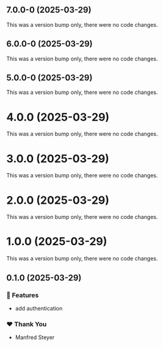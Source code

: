 ## 7.0.0-0 (2025-03-29)

This was a version bump only, there were no code changes.

## 6.0.0-0 (2025-03-29)

This was a version bump only, there were no code changes.

## 5.0.0-0 (2025-03-29)

This was a version bump only, there were no code changes.

# 4.0.0 (2025-03-29)

This was a version bump only, there were no code changes.

# 3.0.0 (2025-03-29)

This was a version bump only, there were no code changes.

# 2.0.0 (2025-03-29)

This was a version bump only, there were no code changes.

# 1.0.0 (2025-03-29)

This was a version bump only, there were no code changes.

## 0.1.0 (2025-03-29)

### 🚀 Features

- add authentication

### ❤️ Thank You

- Manfred Steyer